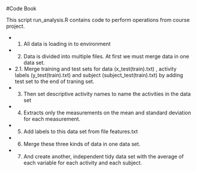 #Code Book

This script run_analysis.R contains code to perform operations from course project.
- 1. All data is loading in to environment
- 2. Data is divided into multiple files. At first we must merge data in one data set.
- 2.1. Merge training and test sets for data (x_test(train).txt) , activity labels (y_test(train).txt) and  subject (subject_test(train).txt) by adding test set to the end of traning set.
- 3. Then set descriptive activity names to name the activities in the data set
- 4. Extracts only the measurements on the mean and standard deviation for each measurement. 
- 5. Add labels to this data set from file features.txt
- 6. Merge these three kinds of data in one data set.
- 7. And create another, independent tidy data set with the average of each variable for each activity and each subject.
